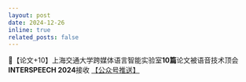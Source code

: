 ```yaml
---
layout: post
date: 2024-12-26
inline: true
related_posts: false
---
```


📃【论文+10】上海交通大学跨媒体语言智能实验室**10篇**论文被语音技术顶会**INTERSPEECH 2024**接收 <a href="https://mp.weixin.qq.com/s/AMW3zmC6BlU0P2Mm2uRsag"> 【公众号推送】</a>

